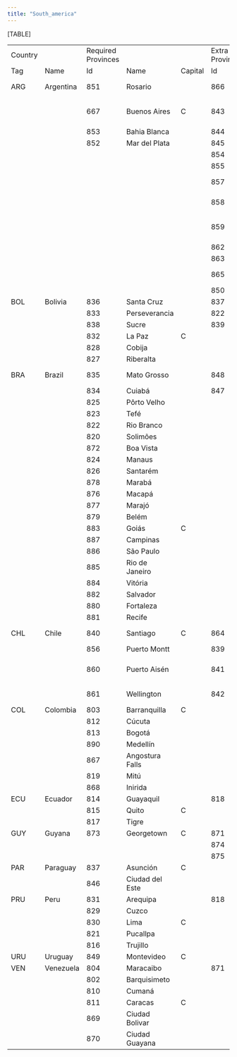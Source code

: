 ```yaml
---
title: "South_america"
---
```


[TABLE]

  

|         |           |                    |                 |         |                 |                            |
|---------|-----------|--------------------|-----------------|---------|-----------------|----------------------------|
| Country |           | Required Provinces |                 |         | Extra Provinces |                            |
| Tag     | Name      | Id                 | Name            | Capital | Id              | name                       |
| ARG     | Argentina | 851                | Rosario         |         | 866             | Falkland Islands           |
|         |           | 667                | Buenos Aires    | C       | 843             | San Miguel de Tucumán      |
|         |           | 853                | Bahia Blanca    |         | 844             | Corrientes                 |
|         |           | 852                | Mar del Plata   |         | 845             | Córdoba                    |
|         |           |                    |                 |         | 854             | Viedma                     |
|         |           |                    |                 |         | 855             | Neuquén                    |
|         |           |                    |                 |         | 857             | Puerto Madryn              |
|         |           |                    |                 |         | 858             | Comodoro Rivadavia         |
|         |           |                    |                 |         | 859             | San Carlos de Bariloche    |
|         |           |                    |                 |         | 862             | Sarmiento                  |
|         |           |                    |                 |         | 863             | Santa Cruz                 |
|         |           |                    |                 |         | 865             | Tierra del Fuego           |
|         |           |                    |                 |         | 850             | Concordia                  |
| BOL     | Bolivia   | 836                | Santa Cruz      |         | 837             | Asunción                   |
|         |           | 833                | Perseverancia   |         | 822             | Rio Branco                 |
|         |           | 838                | Sucre           |         | 839             | Antofagasta                |
|         |           | 832                | La Paz          | C       |                 |                            |
|         |           | 828                | Cobija          |         |                 |                            |
|         |           | 827                | Riberalta       |         |                 |                            |
| BRA     | Brazil    | 835                | Mato Grosso     |         | 848             | Pôrto Alegre               |
|         |           | 834                | Cuiabá          |         | 847             | Curitiba                   |
|         |           | 825                | Pôrto Velho     |         |                 |                            |
|         |           | 823                | Tefé            |         |                 |                            |
|         |           | 822                | Rio Branco      |         |                 |                            |
|         |           | 820                | Solimões        |         |                 |                            |
|         |           | 872                | Boa Vista       |         |                 |                            |
|         |           | 824                | Manaus          |         |                 |                            |
|         |           | 826                | Santarém        |         |                 |                            |
|         |           | 878                | Marabá          |         |                 |                            |
|         |           | 876                | Macapá          |         |                 |                            |
|         |           | 877                | Marajó          |         |                 |                            |
|         |           | 879                | Belém           |         |                 |                            |
|         |           | 883                | Goiás           | C       |                 |                            |
|         |           | 887                | Campinas        |         |                 |                            |
|         |           | 886                | São Paulo       |         |                 |                            |
|         |           | 885                | Rio de Janeiro  |         |                 |                            |
|         |           | 884                | Vitória         |         |                 |                            |
|         |           | 882                | Salvador        |         |                 |                            |
|         |           | 880                | Fortaleza       |         |                 |                            |
|         |           | 881                | Recife          |         |                 |                            |
| CHL     | Chile     | 840                | Santiago        | C       | 864             | Punta Arenas               |
|         |           | 856                | Puerto Montt    |         | 839             | Antofagasta                |
|         |           | 860                | Puerto Aisén    |         | 841             | Juan Fernández Archipelago |
|         |           | 861                | Wellington      |         | 842             | Isla San Félix             |
| COL     | Colombia  | 803                | Barranquilla    | C       |                 |                            |
|         |           | 812                | Cúcuta          |         |                 |                            |
|         |           | 813                | Bogotá          |         |                 |                            |
|         |           | 890                | Medellín        |         |                 |                            |
|         |           | 867                | Angostura Falls |         |                 |                            |
|         |           | 819                | Mitú            |         |                 |                            |
|         |           | 868                | Inirida         |         |                 |                            |
| ECU     | Ecuador   | 814                | Guayaquil       |         | 818             | Iquitos                    |
|         |           | 815                | Quito           | C       |                 |                            |
|         |           | 817                | Tigre           |         |                 |                            |
| GUY     | Guyana    | 873                | Georgetown      | C       | 871             | Cuyuni                     |
|         |           |                    |                 |         | 874             | Paramaribo                 |
|         |           |                    |                 |         | 875             | Cayenne                    |
| PAR     | Paraguay  | 837                | Asunción        | C       |                 |                            |
|         |           | 846                | Ciudad del Este |         |                 |                            |
| PRU     | Peru      | 831                | Arequipa        |         | 818             | Iquitos                    |
|         |           | 829                | Cuzco           |         |                 |                            |
|         |           | 830                | Lima            | C       |                 |                            |
|         |           | 821                | Pucallpa        |         |                 |                            |
|         |           | 816                | Trujillo        |         |                 |                            |
| URU     | Uruguay   | 849                | Montevideo      | C       |                 |                            |
| VEN     | Venezuela | 804                | Maracaibo       |         | 871             | Cuyuni                     |
|         |           | 802                | Barquisimeto    |         |                 |                            |
|         |           | 810                | Cumaná          |         |                 |                            |
|         |           | 811                | Caracas         | C       |                 |                            |
|         |           | 869                | Ciudad Bolivar  |         |                 |                            |
|         |           | 870                | Ciudad Guayana  |         |                 |                            |
